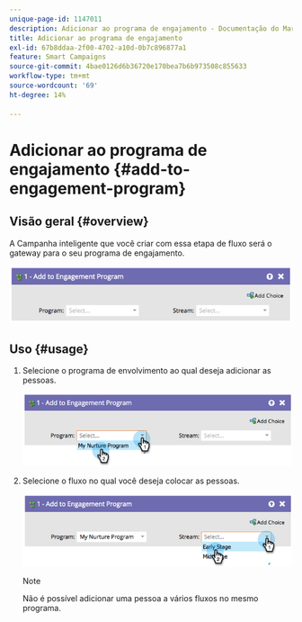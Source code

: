 ```yaml
---
unique-page-id: 1147011
description: Adicionar ao programa de engajamento - Documentação do Marketo - Documentação do produto
title: Adicionar ao programa de engajamento
exl-id: 67b8ddaa-2f00-4702-a10d-0b7c896877a1
feature: Smart Campaigns
source-git-commit: 4bae0126d6b36720e170bea7b6b973508c855633
workflow-type: tm+mt
source-wordcount: '69'
ht-degree: 14%

---
```


# Adicionar ao programa de engajamento {#add-to-engagement-program}

## Visão geral {#overview}

A Campanha inteligente que você criar com essa etapa de fluxo será o gateway para o seu programa de engajamento.

![](assets/image2014-9-22-14-3a47-3a32.png)

## Uso {#usage}

1. Selecione o programa de envolvimento ao qual deseja adicionar as pessoas.

   ![](assets/image2014-9-22-14-3a47-3a36.png)

1. Selecione o fluxo no qual você deseja colocar as pessoas.

   ![](assets/image2014-9-22-14-3a47-3a39.png)

   >[!NOTE]
   >
   >Não é possível adicionar uma pessoa a vários fluxos no mesmo programa.
